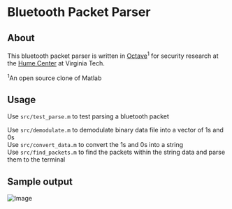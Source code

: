 # Bluetooth Packet Parser

## About

This bluetooth packet parser is written in [Octave](https://www.gnu.org/software/octave/)<sup>1</sup> for security research at the [Hume Center](http://hume.vt.edu/) at Virginia Tech.  

<sup>1</sup>An open source clone of Matlab

## Usage

Use `src/test_parse.m` to test parsing a bluetooth packet

Use `src/demodulate.m` to demodulate binary data file into a vector of 1s and 0s  
Use `src/convert_data.m` to convert the 1s and 0s into a string  
Use `src/find_packets.m` to find the packets within the string data and parse them to the terminal

## Sample output

![Image](http://i.imgur.com/FZEddcM.png)
